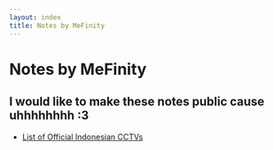 ```yaml
---
layout: index
title: Notes by MeFinity
---
```


# Notes by MeFinity
## I would like to make these notes public cause uhhhhhhhh :3
* [List of Official Indonesian CCTVs](/n/indonesian-cctv)